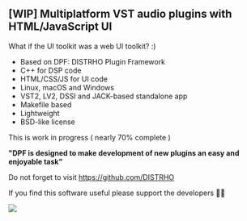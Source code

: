 [WIP] Multiplatform VST audio plugins with HTML/JavaScript UI
-------------------------------------------------------------

What if the UI toolkit was a web UI toolkit? :)

* Based on DPF: DISTRHO Plugin Framework
* C++ for DSP code
* HTML/CSS/JS for UI code
* Linux, macOS and Windows
* VST2, LV2, DSSI and JACK-based standalone app
* Makefile based
* Lightweight
* BSD-like license

This is work in progress ( nearly 70% complete )

**"DPF is designed to make development of new plugins an easy and enjoyable task"**

Do not forget to visit https://github.com/DISTRHO

If you find this software useful please support the developers 🎵🖤

![](https://user-images.githubusercontent.com/930494/121054583-c94d5680-c7bc-11eb-858c-0ef46bc21bd9.png)
